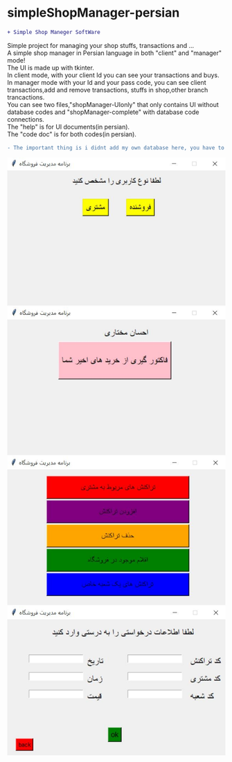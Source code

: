 # simpleShopManager-persian
```diff
+ Simple Shop Maneger SoftWare
```
Simple project for managing your shop stuffs, transactions and ...<br />
A simple shop manager in Persian language in both "client" and "manager" mode!<br />
The UI is made up with tkinter.<br />
In client mode, with your client Id you can see your transactions and buys.<br />
In manager mode with your Id and your pass code, you can see client transactions,add and remove transactions,
stuffs in shop,other branch trancactions.<br />
You can see two files,"shopManager-UIonly" that only contains UI without database codes and "shopManager-complete" with database code connections.<br />
The "help" is for UI documents(in persian).<br />
The "code doc" is for both codes(in persian).<br />
```diff
- The important thing is i didnt add my own database here, you have to design your own database based on the database codes in "shopManager-complete".
```
![](1.JPG)
![](2.JPG)
![](3.JPG)
![](4.JPG)
